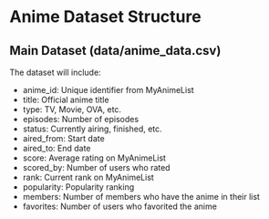 # Anime Dataset Structure

## Main Dataset (data/anime_data.csv)
The dataset will include:
- anime_id: Unique identifier from MyAnimeList
- title: Official anime title
- type: TV, Movie, OVA, etc.
- episodes: Number of episodes
- status: Currently airing, finished, etc.
- aired_from: Start date
- aired_to: End date
- score: Average rating on MyAnimeList
- scored_by: Number of users who rated
- rank: Current rank on MyAnimeList
- popularity: Popularity ranking
- members: Number of members who have the anime in their list
- favorites: Number of users who favorited the anime